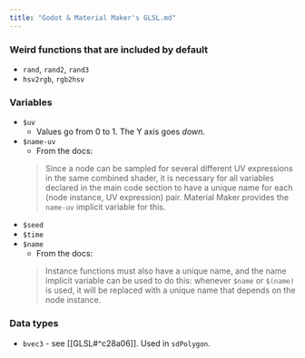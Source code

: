 ```yaml
---
title: "Godot & Material Maker's GLSL.md"
---
```


### Weird functions that are included by default
- `rand`, `rand2`, `rand3`
- `hsv2rgb`, `rgb2hsv`

### Variables
- `$uv`
	- Values go from 0 to 1. The Y axis goes *down*.
- `$name-uv`
	- From the docs:
	> Since a node can be sampled for several different UV expressions in the same combined shader, it is necessary for all variables declared in the main code section to have a unique name for each (node instance, UV expression) pair. Material Maker provides the `name-uv` implicit variable for this.
- `$seed`
- `$time`
- `$name`
	- From the docs:
	>Instance functions must also have a unique name, and the name implicit variable can be used to do this: whenever `$name` or `$(name)` is used, it will be replaced with a unique name that depends on the node instance.

### Data types
- `bvec3` - see [[GLSL#^c28a06]]. Used in `sdPolygon`.
